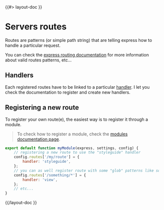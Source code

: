 <!--
/**
 * @name            Routes
 * @namespace       doc.servers
 * @type            Markdown
 * @platform        md
 * @status          stable
 * @menu            Documentation / Servers           /doc/servers/routes
 *
 * @since           2.0.0
 * @author    Olivier Bossel <olivier.bossel@gmail.com> (https://coffeekraken.io)
 */
-->

{{#> layout-doc }}

# Servers routes

Routes are patterns (or simple path string) that are telling express how to handle a particular request.

You can check the [express routing documentation](https://expressjs.com/en/guide/routing.html) for more information about valid routes patterns, etc...

## Handlers

Each registered routes have to be linked to a particular [handler](/doc/servers/handlers). I let you check the documentation to register and create new handlers.

## Registering a new route

To register your own route(e), the easiest way is to register it through a module.

> To check how to register a module, check the [modules documentation page](/doc/servers/modules).

```js
export default function myModule(express, settings, config) {
    // registering a new route to use the "styleguide" handler
    config.routes['/my/route'] = {
        handler: 'styleguide',
    };
    // you can as well register route with some "glob" patterns like so:
    config.routes['/something/*'] = {
        handler: 'view',
    };
    // etc...
}
```

{{/layout-doc }}
